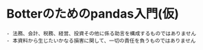 # Botterのためのpandas入門(仮)

```{warning} 免責事項
- 法務、会計、税務、経営、投資その他に係る助言を構成するものではありません
- 本資料から生じたいかなる損害に関して、一切の責任を負うものではありません
```
